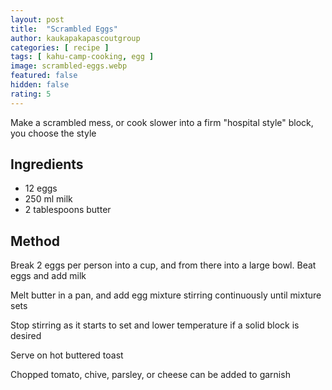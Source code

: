 ```yaml
---
layout: post
title:  "Scrambled Eggs"
author: kaukapakapascoutgroup
categories: [ recipe ]
tags: [ kahu-camp-cooking, egg ]
image: scrambled-eggs.webp
featured: false
hidden: false
rating: 5
---
```


Make a scrambled mess, or cook slower into a firm "hospital style" block, you choose the style

## Ingredients

* 12 eggs
* 250 ml milk
* 2 tablespoons butter

## Method

Break 2 eggs per person into a cup, and from there into a large bowl. Beat eggs and add milk

Melt butter in a pan, and add egg mixture stirring continuously until mixture sets

Stop stirring as it starts to set and lower temperature if a solid block is desired

Serve on hot buttered toast

Chopped tomato, chive, parsley, or cheese can be added to garnish
